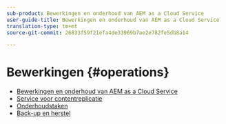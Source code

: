 ```yaml
---
sub-product: Bewerkingen en onderhoud van AEM as a Cloud Service
user-guide-title: Bewerkingen en onderhoud van AEM as a Cloud Service
translation-type: tm+mt
source-git-commit: 26833f59f21efa4de33969b7ae2e782fe5db8a14

---
```



# Bewerkingen {#operations}

+ [Bewerkingen en onderhoud van AEM as a Cloud Service](/help/operations/home.md)
+ [Service voor contentreplicatie](replication.md)
+ [Onderhoudstaken](maintenance.md)
+ [Back-up en herstel](backup.md)

